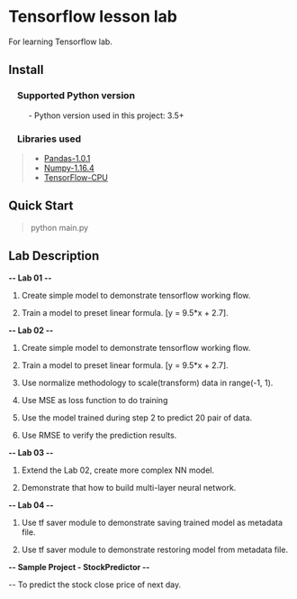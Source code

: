 # Tensorflow lesson lab
  For learning Tensorflow lab.

## Install

### &nbsp;&nbsp;&nbsp; Supported Python version
&nbsp;&nbsp;&nbsp;&nbsp;&nbsp;&nbsp;&nbsp;&nbsp;&nbsp;- Python version used in this project: 3.5+

### &nbsp;&nbsp;&nbsp; Libraries used

> *  [Pandas-1.0.1](http://pandas.pydata.org)
> *  [Numpy-1.16.4](http://www.numpy.org)
> *  [TensorFlow-CPU](https://www.tensorflow.org)
    

## Quick Start

   > python main.py
        
## Lab Description

**-- Lab 01 --**

 1. Create simple model to demonstrate tensorflow working flow.

 2. Train a model to preset linear formula. [y = 9.5*x + 2.7].

**-- Lab 02 --**
 
 1. Create simple model to demonstrate tensorflow working flow.

 2. Train a model to preset linear formula. [y = 9.5*x + 2.7].

 3. Use normalize methodology to scale(transform) data in range(-1, 1).

 4. Use MSE as loss function to do training

 5. Use the model trained during step 2 to predict 20 pair of data.

 6. Use RMSE to verify the prediction results.

**-- Lab 03 --**

 1. Extend the Lab 02,  create more complex NN model.  
 
 2. Demonstrate that how to build multi-layer neural network. 

**-- Lab 04 --**

 1. Use tf saver module to demonstrate saving trained model as metadata file.

 2. Use tf saver module to demonstrate restoring model from metadata file.

**-- Sample Project - StockPredictor --**
 
 -- To predict the stock close price of next day.
